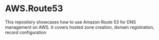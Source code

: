# AWS.Route53
This repository showcases how to use Amazon Route 53 for DNS management on AWS. It covers hosted zone creation, domain registration, record configuration 
